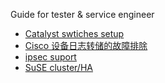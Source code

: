 Guide for tester & service engineer

* [Catalyst swtiches setup](Catalyst_swtiches_setup.md)
* [Cisco 设备日志转储的故障排除](Cisco_log_dump.pdf)
* [ipsec suport](ipsec_suport.md)
* [SuSE cluster/HA](cluster.md)

